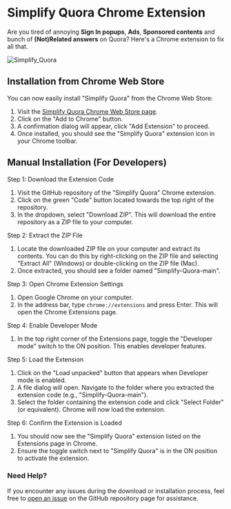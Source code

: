 # Simplify Quora Chrome Extension

Are you tired of annoying **Sign In popups**, **Ads**, **Sponsored contents** and bunch of **(Not)Related answers** on Quora? Here's a Chrome extension to fix all that.

![Simplify_Quora](https://github.com/vk-44/Simplify_Quora/assets/51825472/e7064e9a-970f-4076-80c0-86c1dabff22a)

## Installation from Chrome Web Store

You can now easily install "Simplify Quora" from the Chrome Web Store:

1. Visit the [Simplify Quora Chrome Web Store page](https://chromewebstore.google.com/detail/simplify-quora/figcpnbmmpnhhegeheikjmnokdgghmnp?hl=en-GB&utm_source=ext_sidebar).
2. Click on the "Add to Chrome" button.
3. A confirmation dialog will appear, click "Add Extension" to proceed.
4. Once installed, you should see the "Simplify Quora" extension icon in your Chrome toolbar.

## Manual Installation (For Developers)

Step 1: Download the Extension Code
1. Visit the GitHub repository of the "Simplify Quora" Chrome extension.
2. Click on the green "Code" button located towards the top right of the repository.
3. In the dropdown, select "Download ZIP". This will download the entire repository as a ZIP file to your computer.

Step 2: Extract the ZIP File
1. Locate the downloaded ZIP file on your computer and extract its contents. You can do this by right-clicking on the ZIP file and selecting "Extract All" (Windows) or double-clicking on the ZIP file (Mac).
2. Once extracted, you should see a folder named "Simplify-Quora-main".

Step 3: Open Chrome Extension Settings
1. Open Google Chrome on your computer.
2. In the address bar, type `chrome://extensions` and press Enter. This will open the Chrome Extensions page.

Step 4: Enable Developer Mode
1. In the top right corner of the Extensions page, toggle the "Developer mode" switch to the ON position. This enables developer features.

Step 5: Load the Extension
1. Click on the "Load unpacked" button that appears when Developer mode is enabled.
2. A file dialog will open. Navigate to the folder where you extracted the extension code (e.g., "Simplify-Quora-main").
3. Select the folder containing the extension code and click "Select Folder" (or equivalent). Chrome will now load the extension.

Step 6: Confirm the Extension is Loaded
1. You should now see the "Simplify Quora" extension listed on the Extensions page in Chrome.
2. Ensure the toggle switch next to "Simplify Quora" is in the ON position to activate the extension.

### Need Help?
If you encounter any issues during the download or installation process, feel free to [open an issue](https://github.com/vk-44/Simplify_Quora/issues) on the GitHub repository page for assistance.
